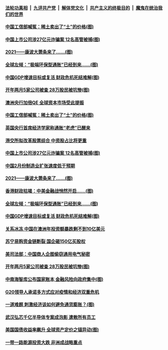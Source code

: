 

####  [法轮功真相](../../../../basic/blob/master/README.md?t=03020431) &nbsp;|&nbsp; [九评共产党](../../../../9ping.md/blob/master/README.md?t=03020431) &nbsp;|&nbsp; [解体党文化](../../../../jtdwh.md/blob/master/README.md?t=03020431)  &nbsp;|&nbsp; [共产主义的终极目的](../../../../gczydzjmd.md/blob/master/README.md?t=03020431) &nbsp;|&nbsp; [魔鬼在统治我们的世界](../../../../mgztzwmdsj.md/blob/master/README.md?t=03020431) 

#### [中国工信部喊冤：稀土卖出了“土”的价格(图)](../pages/p5/964151.md?t=03020431) 

#### [中国上市公司涉27亿元诈骗案 12名高管被捕(图)](../pages/p5/964133.md?t=03020431) 

#### [2021——康波大萧条来了……(图)](../pages/p5/964082.md?t=03020431) 

#### [全球左倾：“极端环保型通胀”已经到来……(图)](../pages/p5/964074.md?t=03020431) 

#### [中国GDP增速目标或复活 财政危机死结难解(图)](../pages/p5/964057.md?t=03020431) 

#### [开年两月5家公司被查 28万股民被坑惨(图)](../pages/p5/964004.md?t=03020431) 

#### [澳洲央行加倍QE 全球资本市场受此提振](../pages/p5/964159.md?t=03020431) 

#### [中国工信部喊冤：稀土卖出了“土”的价格(图)](../pages/p5/964151.md?t=03020431) 

#### [英国央行首席经济学家称通胀“老虎”已醒来](../pages/p5/964139.md?t=03020431) 

#### [港交所拟改革股票组合 中资股占比将更重](../pages/p5/964136.md?t=03020431) 

#### [中国上市公司涉27亿元诈骗案 12名高管被捕(图)](../pages/p5/964133.md?t=03020431) 

#### [中国2月份制造业扩张速度低于预期](../pages/p5/964135.md?t=03020431) 

#### [2021——康波大萧条来了……(图)](../pages/p5/964082.md?t=03020431) 

#### [香港财政枯竭：中美金融战悄然开启……(图)](../pages/p5/964094.md?t=03020431) 

#### [全球左倾：“极端环保型通胀”已经到来……(图)](../pages/p5/964074.md?t=03020431) 

#### [中国GDP增速目标或复活 财政危机死结难解(图)](../pages/p5/964057.md?t=03020431) 

#### [关系冰冻 中国在澳洲年投资额暴跌剩不到10亿美元](../pages/p5/964040.md?t=03020431) 

#### [苏宁易购资金链断裂 国企砸150亿买股权](../pages/p5/964039.md?t=03020431) 

#### [美司法部：中国商人企图偷窃通用电气秘密](../pages/p5/964037.md?t=03020431) 

#### [开年两月5家公司被查 28万股民被坑惨(图)](../pages/p5/964004.md?t=03020431) 

#### [中南海智库公布国家账本 金融风险向政府集中(图)](../pages/p5/963942.md?t=03020431) 

#### [G20领导人承诺多方式应对疫情和经济双重危机](../pages/p5/963953.md?t=03020431) 

#### [一道难题 刺激经济该如何避免通货膨胀？(图)](../pages/p5/963944.md?t=03020431) 

#### [武汉弘芯千亿半导体专案成泡影 遣散所有员工](../pages/p5/963939.md?t=03020431) 

#### [美国国债收益率飙升 全球资产定价之锚异动(图)](../pages/p5/963934.md?t=03020431) 

#### [一带一路能源投资大跌 非洲成战略重点](../pages/p5/963926.md?t=03020431) 

